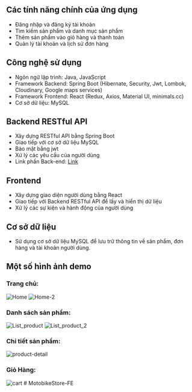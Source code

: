 ## Các tính năng chính của ứng dụng
 - Đăng nhập và đăng ký tài khoản
 - Tìm kiếm sản phẩm và danh mục sản phẩm
 - Thêm sản phẩm vào giỏ hàng và thanh toán
 - Quản lý tài khoản và lịch sử đơn hàng
 ## Công nghệ sử dụng
 - Ngôn ngữ lập trình: Java, JavaScript
 - Framework Backend: Spring Boot (Hibernate, Security, Jwt, Lombok, Cloudinary, Google maps services)
 - Framework Frontend: React (Redux, Axios, Material UI, minimals.cc)
 - Cơ sở dữ liệu: MySQL
 ## Backend RESTful API
 - Xây dựng RESTful API bằng Spring Boot
 - Giao tiếp với cơ sở dữ liệu MySQL
 - Bảo mật bằng jwt
 - Xử lý các yêu cầu của người dùng
 - Link phần Back-end: [Link](https://github.com/nguyentruonggiang281/MedicineShop.git)
 ## Frontend
 - Xây dựng giao diện người dùng bằng React
 - Giao tiếp với Backend RESTful API để lấy và hiển thị dữ liệu
 - Xử lý các sự kiện và hành động của người dùng
 ## Cơ sở dữ liệu
 - Sử dụng cơ sở dữ liệu MySQL để lưu trữ thông tin về sản phẩm, đơn hàng và tài khoản người dùng.
 ## Một số hình ảnh demo
  ### Trang chủ:
   ![Home](https://res.cloudinary.com/drn7nawnc/image/upload/v1689357965/forme/medi1_lyc3ra.jpg)
   ![Home-2](https://res.cloudinary.com/drn7nawnc/image/upload/v1689357835/forme/Web_capture_15-7-2023_1123_localhost_ep0qjf.jpg)
 
  ### Danh sách sản phẩm:
   ![List_product](https://res.cloudinary.com/drn7nawnc/image/upload/v1689357835/forme/Web_capture_15-7-2023_102_localhost_gyvf9w.jpg)
   ![List_product_2](https://res.cloudinary.com/drn7nawnc/image/upload/v1689357847/forme/list_product_dwllst.jpg)
 
  ### Chi tiết sản phẩm:
   ![product-detail](https://res.cloudinary.com/drn7nawnc/image/upload/v1689358228/forme/Web_capture_15-7-2023_05936_localhost_up36cl.jpg)
 
  ### Giỏ Hàng:
   ![cart](https://res.cloudinary.com/drn7nawnc/image/upload/v1689357834/forme/hehe_tvm0hd.jpg)
#   M o t o b i k e S t o r e - F E  
 